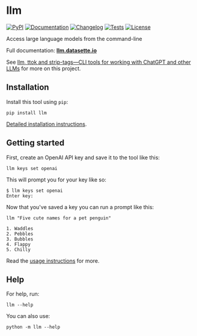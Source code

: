 # llm

[![PyPI](https://img.shields.io/pypi/v/llm.svg)](https://pypi.org/project/llm/)
[![Documentation](https://readthedocs.org/projects/llm/badge/?version=latest)](https://llm.datasette.io/)
[![Changelog](https://img.shields.io/github/v/release/simonw/llm?include_prereleases&label=changelog)](https://github.com/simonw/llm/releases)
[![Tests](https://github.com/simonw/llm/workflows/Test/badge.svg)](https://github.com/simonw/llm/actions?query=workflow%3ATest)
[![License](https://img.shields.io/badge/license-Apache%202.0-blue.svg)](https://github.com/simonw/llm/blob/master/LICENSE)

Access large language models from the command-line

Full documentation: **[llm.datasette.io](https://llm.datasette.io/)**

See [llm, ttok and strip-tags—CLI tools for working with ChatGPT and other LLMs](https://simonwillison.net/2023/May/18/cli-tools-for-llms/) for more on this project.

## Installation

Install this tool using `pip`:

    pip install llm

[Detailed installation instructions](https://llm.datasette.io/en/stable/setup.html).

## Getting started

First, create an OpenAI API key and save it to the tool like this:

```
llm keys set openai
```
This will prompt you for your key like so:
```
$ llm keys set openai
Enter key:
```

Now that you've saved a key you can run a prompt like this:

```
llm "Five cute names for a pet penguin"
```
```
1. Waddles
2. Pebbles
3. Bubbles
4. Flappy
5. Chilly
```
Read the [usage instructions](https://llm.datasette.io/en/stable/usage.html) for more.

## Help

For help, run:

    llm --help

You can also use:

    python -m llm --help
